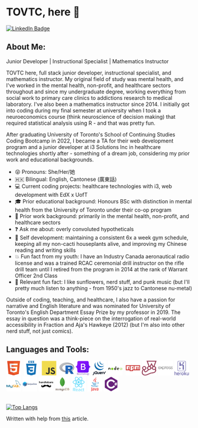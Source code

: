 # TOVTC, here 👋

<a href="https://www.linkedin.com/in/veronicataichito/" target="_blank"><img src="https://img.shields.io/badge/LinkedIn-blue?style=flat&logo=linkedin&logoColor=white" alt="LinkedIn Badge"/></a>

## About Me:
Junior Developer | Instructional Specialist | Mathematics Instructor

TOVTC here, full stack junior developer, instructional specialist, and mathematics instructor. My original field of study was mental health, and I've worked in the mental health, non-profit, and healthcare sectors throughout and since my undergraduate degree, working everything from social work to primary care clinics to addictions research to medical laboratory. I've also been a mathematics instructor since 2014. I initially got into coding during my final semester at university when I took a neuroeconomics course (think neuroscience of decision making) that required statistical analysis using R - and that was pretty fun.


After graduating University of Toronto's School of Continuing Studies Coding Bootcamp in 2022, I became a TA for their web development program and a junior developer at i3 Solutions Inc in healthcare technologies shortly after - something of a dream job, considering my prior work and educational backgrounds.

* 😝 Pronouns: She/Her/她
* 🇭🇰  Bilingual: English, Cantonese (廣東話)
* 💻 Current coding projects: healthcare technologies with i3, web development with EdX x UofT
* 🎓 Prior educational background: Honours BSc with distinction in mental health from the University of Toronto under their co-op program
* 🏢 Prior work background: primarily in the mental health, non-profit, and healthcare sectors
* ❓ Ask me about: overly convoluted hypotheticals
* 🌵 Self development: maintaining a consistent 6x a week gym schedule, keeping all my non-cacti houseplants alive, and improving my Chinese reading and writing skills
* 💥 Fun fact from my youth: I have an Industry Canada aeronautical radio license and was a trained RCAC ceremonial drill instructor on the rifle drill team until I retired from the program in 2014 at the rank of Warrant Officer 2nd Class
* 🌻 Relevant fun fact: I like sunflowers, nerd stuff, and punk music (but I'll pretty much listen to anything - from 1950's jazz to Cantonese nu-metal)


Outside of coding, teaching, and healthcare, I also have a passion for narrative and English literature and was nominated for University of Toronto's English Department Essay Prize by my professor in 2019. The essay in question was a think-piece on the interrogation of real-world accessibility in Fraction and Aja's Hawkeye (2012) (but I'm also into other nerd stuff, not just comics).

## Languages and Tools:
<div>
  <img src="https://github.com/devicons/devicon/blob/master/icons/html5/html5-original.svg" title="HTML5" alt="HTML" width="40" height="40"/>&nbsp;
  <img src="https://github.com/devicons/devicon/blob/master/icons/css3/css3-plain-wordmark.svg"  title="CSS3" alt="CSS" width="40" height="40"/>&nbsp;
  <img src="https://github.com/devicons/devicon/blob/master/icons/javascript/javascript-original.svg" title="JavaScript" alt="JavaScript" width="40" height="40"/>&nbsp;
  <img src="https://github.com/devicons/devicon/blob/master/icons/r/r-original.svg" title="r" **alt="r" width="40" height="40"/>
  <img src="https://github.com/devicons/devicon/blob/master/icons/bootstrap/bootstrap-original-wordmark.svg" title="Bootstrap" **alt="Bootstrap" width="40" height="40"/>
    <img src="https://github.com/devicons/devicon/blob/master/icons/jquery/jquery-original-wordmark.svg" title="jQuery" **alt="jQuery" width="40" height="40"/>
  <img src="https://github.com/devicons/devicon/blob/master/icons/nodejs/nodejs-original-wordmark.svg" title="NodeJS" alt="NodeJS" width="40" height="40"/>&nbsp;
  <img src="https://github.com/devicons/devicon/blob/master/icons/npm/npm-original-wordmark.svg" title="npm" **alt="npm" width="40" height="40"/>
  <img src="https://github.com/devicons/devicon/blob/master/icons/jest/jest-plain.svg" title="Jest" **alt="Jest" width="40" height="40"/>
  <img src="https://github.com/devicons/devicon/blob/master/icons/express/express-original-wordmark.svg" title="Express" **alt="Express" width="40" height="40"/>
  <img src="https://github.com/devicons/devicon/blob/master/icons/heroku/heroku-original-wordmark.svg" title="Heroku" **alt="Heroku" width="40" height="40"/>
  <img src="https://github.com/devicons/devicon/blob/master/icons/mysql/mysql-original-wordmark.svg" title="MySQL" **alt="MySQL" width="40" height="40"/>
  <img src="https://github.com/devicons/devicon/blob/master/icons/sequelize/sequelize-original-wordmark.svg" title="Sequelize" **alt="Sequelize" width="40" height="40"/>
   <img src="https://github.com/devicons/devicon/blob/master/icons/handlebars/handlebars-original-wordmark.svg" title="Handlebars" **alt="Handlebars" width="40" height="40"/>
  <img src="https://github.com/devicons/devicon/blob/master/icons/mongodb/mongodb-original-wordmark.svg" title="MongoDB" **alt="MongoDB" width="40" height="40"/>
  <img src="https://github.com/devicons/devicon/blob/master/icons/react/react-original-wordmark.svg" title="React" **alt="React" width="40" height="40"/>
  <img src="https://github.com/devicons/devicon/blob/master/icons/java/java-original-wordmark.svg" title="Java" **alt="Java" width="40" height="40"/>
  <img src="https://github.com/devicons/devicon/blob/master/icons/csharp/csharp-plain.svg" title="C#" **alt="C#" width="40" height="40"/>
</div>
</br>

[![Top Langs](https://github-readme-stats.vercel.app/api/top-langs/?username=TOVTC&layout=compact&theme=vision-friendly-dark)](https://github.com/anuraghazra/github-readme-stats)

Written with help from [this](https://www.sitepoint.com/github-profile-readme/) article.
